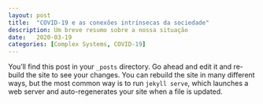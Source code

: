 ```yaml
---
layout: post
title:  "COVID-19 e as conexões intrínsecas da sociedade"
description: Um breve resumo sobre a nossa situação
date:   2020-03-19
categories: [Complex Systems, COVID-19]
---
```

You’ll find this post in your `_posts` directory. Go ahead and edit it and re-build the site to see your changes. You can rebuild the site in many different ways, but the most common way is to run `jekyll serve`, which launches a web server and auto-regenerates your site when a file is updated.
